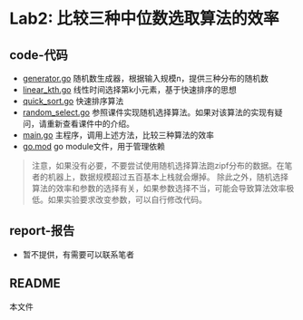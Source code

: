 # Lab2: 比较三种中位数选取算法的效率

## code-代码

* [generator.go](code/generator.go) 随机数生成器，根据输入规模n，提供三种分布的随机数
* [linear_kth.go](code/linear_kth.go) 线性时间选择第k小元素，基于快速排序的思想
* [quick_sort.go](code/quick_sort.go) 快速排序算法
* [random_select.go](code/random_select.go) 参照课件实现随机选择算法。如果对该算法的实现有疑问，请重新查看课件中的介绍。
* [main.go](code/main.go) 主程序，调用上述方法，比较三种算法的效率
* [go.mod](code/go.mod) go module文件，用于管理依赖

> 注意，如果没有必要，不要尝试使用随机选择算法跑zipf分布的数据。在笔者的机器上，数据规模超过五百基本上栈就会爆掉。
> 除此之外，随机选择算法的效率和参数的选择有关，如果参数选择不当，可能会导致算法效率极低。如果实验要求改变参数，可以自行修改代码。

## report-报告

* 暂不提供，有需要可以联系笔者

## README

本文件
